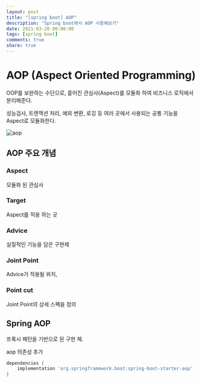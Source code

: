 ```yaml
---
layout: post
title: "[spring boot] AOP"
description: "Spring boot에서 AOP 사용해보기"
date: 2021-03-20 00:00:00
tags: [spring boot]
comments: true
share: true
---
```


# AOP (Aspect Oriented Programming)

OOP를 보완하는 수단으로, 흩어진 관심사(Aspect)를 모듈화 하여 비즈니스 로직에서 분리해준다.

성능검사, 트랜잭션 처리, 예외 변환, 로깅 등  여러 곳에서 사용되는 공통 기능을 Aspect로 모듈화한다.



![aop](https://zkdlu.github.io/images/spring/aop.png)



## AOP 주요 개념

### Aspect

모듈화 된 관심사

### Target

Aspect를 적용 하는 곳

### Advice

실질적인 기능을 담은 구현체

### Joint Point

Advice가 적용될 위치, 

### Point cut

Joint Point의 상세 스펙을 정의


## Spring AOP

프록시 패턴을 기반으로 된 구현 체. 

aop 의존성 추가

```gradle
dependencies {
    implementation 'org.springframework.boot:spring-boot-starter-aop'
}
```

